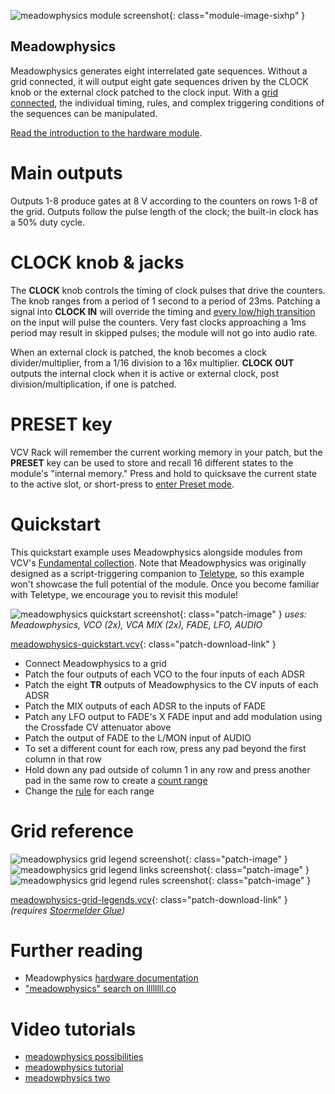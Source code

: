 ![meadowphysics module screenshot](../images/meadowphysics.png){: class="module-image-sixhp" }
## Meadowphysics

Meadowphysics generates eight interrelated gate sequences. Without a grid connected, it will output eight gate sequences driven by the CLOCK knob or the external clock patched to the clock input. With a [grid connected](../../general/connections), the individual timing, rules, and complex triggering conditions of the sequences can be manipulated.

[Read the introduction to the hardware module](http://monome.org/docs/meadowphysics/#introduction).

# Main outputs

Outputs 1-8 produce gates at 8 V according to the counters on rows 1-8 of the grid. Outputs follow the pulse length of the clock; the built-in clock has a 50% duty cycle.

# CLOCK knob & jacks

The **CLOCK** knob controls the timing of clock pulses that drive the counters. The knob ranges from a period of 1 second to a period of 23ms. Patching a signal into **CLOCK IN** will override the timing and [every low/high transition](../../general/voltage/#inputs) on the input will pulse the counters. Very fast clocks approaching a 1ms period may result in skipped pulses; the module will not go into audio rate.

When an external clock is patched, the knob becomes a clock divider/multiplier, from a 1/16 division to a 16x multiplier. **CLOCK OUT** outputs the internal clock when it is active or external clock, post division/multiplication, if one is patched.

# PRESET key

VCV Rack will remember the current working memory in your patch, but the **PRESET** key can be used to store and recall 16 different states to the module's "internal memory." Press and hold to quicksave the current state to the active slot, or short-press to [enter Preset mode](http://monome.org/docs/meadowphysics/#preset).

# Quickstart

This quickstart example uses Meadowphysics alongside modules from VCV's [Fundamental collection](https://vcvrack.com/Fundamental). Note that Meadowphysics was originally designed as a script-triggering companion to [Teletype](../teletype), so this example won't showcase the full potential of the module. Once you become familiar with Teletype, we encourage you to revisit this module!

![meadowphysics quickstart screenshot](../images/meadowphysics-quickstart.png){: class="patch-image" }
*uses: Meadowphysics, VCO (2x), VCA MIX (2x), FADE, LFO, AUDIO*

[meadowphysics-quickstart.vcv](../patches/meadowphysics-quickstart.vcv){: class="patch-download-link" }

- Connect Meadowphysics to a grid
- Patch the four outputs of each VCO to the four inputs of each ADSR
- Patch the eight **TR** outputs of Meadowphysics to the CV inputs of each ADSR
- Patch the MIX outputs of each ADSR to the inputs of FADE
- Patch any LFO output to FADE's X FADE input and add modulation using the Crossfade CV attenuator above
- Patch the output of FADE to the L/MON input of AUDIO
- To set a different count for each row, press any pad beyond the first column in that row
- Hold down any pad outside of column 1 in any row and press another pad in the same row to create a [count range](https://monome.org/docs/ansible/meadowphysics/#basic)
- Change the [rule](https://monome.org/docs/meadowphysics/#rules--ranges) for each range

# Grid reference

![meadowphysics grid legend screenshot](../images/meadowphysics-grid-legend.png){: class="patch-image" }
![meadowphysics grid legend links screenshot](../images/meadowphysics-grid-legend-links.png){: class="patch-image" }
![meadowphysics grid legend rules screenshot](../images/meadowphysics-grid-legend-rules.png){: class="patch-image" }

[meadowphysics-grid-legends.vcv](../patches/meadowphysics-grid-legends.vcv){: class="patch-download-link" } *(requires [Stoermelder Glue](https://library.vcvrack.com/Stoermelder-P1))*

# Further reading

* Meadowphysics [hardware documentation](http://monome.org/docs/meadowphysics/)
* ["meadowphysics" search on llllllll.co](https://llllllll.co/search?q=meadowphysics)

# Video tutorials

* [meadowphysics possibilities](https://vimeo.com/107582557)
* [meadowphysics tutorial](https://vimeo.com/107586549)
* [meadowphysics two](https://vimeo.com/146731772)